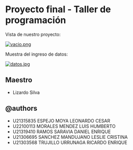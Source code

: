 # Proyecto final - Taller de programación

Vista de nuestro proyecto:

[![vacio.png](https://i.postimg.cc/Hx1qHtc6/vacio.png)](https://postimg.cc/Z9j7xpLN)

Muestra del ingreso de datos:

[![datos.jpg](https://i.postimg.cc/ZKc4HnsW/datos.jpg)](https://postimg.cc/QHH2x83D)

 ## Maestro
 * Lizardo Silva

 ## @authors
 * U21315835	ESPEJO MOYA LEONARDO CESAR
 * U22100113	MORALES MENDEZ LUIS HUMBERTO
 * U21319410	RAMOS SARAVIA DANIEL ENRIQUE
 * U21306695	SANCHEZ MANDUJANO LESLIE CRISTINA
 * U21303568	TRUJILLO URRUNAGA RICARDO ENRIQUE
